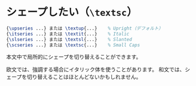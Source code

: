 # シェープしたい（`\textsc`）

```latex
{\upseries ...} または \textup{...}    % Upright（デフォルト）
{\itseries ...} または \textit{...}    % Italic
{\slseries ...} または \textsl{...}    % Slanted
{\scseries ...} または \textsc{...}    % Small Caps
```

本文中で局所的にシェープを切り替えることができます。

欧文では、強調する場合にイタリック体を使うことがあります。
和文では、シェープを切り替えることはほとんどないかもしれません。
